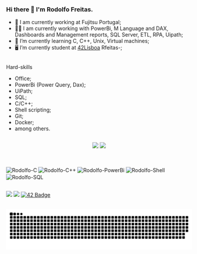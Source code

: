 ### Hi there 👋 I'm Rodolfo Freitas.

- 🔭 I am currently working at Fujitsu Portugal;
- 👩‍💻 I am currently working with PowerBi, M Language and DAX, Dashboards and Management reports, SQL Server, ETL, RPA, Uipath;
- 🌱 I’m currently learning C, C++, Unix, Virtual machines;
- 🖥 I’m currently student at <a href=“https://www.42lisboa.com/“ target="_blank">42Lisboa</a> Rfeitas-;

##

Hard-skills
* Office;
* PowerBi (Power Query, Dax);
* UiPath;
* SQL;
* C/C++;
* Shell scripting;
* Git;
* Docker;
* among others.

 ##

<div align="center">
<picture>
<source
  srcset="https://github-readme-stats-three-eosin.vercel.app/api?username=rodolfofreitas&show_icons=true&theme=github_dark&count_private=true"
  media="(prefers-color-scheme: dark)"
/>
<source
  srcset="https://github-readme-stats-three-eosin.vercel.app/api?username=rodolfofreitas&show_icons=true&count_private=true"
  media="(prefers-color-scheme: light), (prefers-color-scheme: no-preference)"
/>
<img height="180em" src="https://github-readme-stats-three-eosin.vercel.app/api?username=rodolfofreitas&show_icons=true&count_private=true" />
</picture>
<picture>
<source 
  srcset="https://github-readme-stats-three-eosin.vercel.app/api/top-langs?username=rodolfofreitas&show_icons=true&theme=github_dark&count_private=true"
  media="(prefers-color-scheme: dark)"
/>
<source
  srcset="https://github-readme-stats-three-eosin.vercel.app/api/top-langs?username=rodolfofreitas&show_icons=true&count_private=true"
  media="(prefers-color-scheme: light), (prefers-color-scheme: no-preference)"
/>
<img height="180em" src="https://github-readme-stats-three-eosin.vercel.app/api/top-langs?username=rodolfofreitas&show_icons=true&count_private=true" />
</picture>
</div>

##

<div style="display: inline_block"><br>
<img align="center" alt="Rodolfo-C" src="https://img.shields.io/badge/C-00599C?style=for-the-badge&logo=c&logoColor=white">
<img align="center" alt="Rodolfo-C++" src="https://img.shields.io/badge/C%2B%2B-00599C?style=for-the-badge&logo=c%2B%2B&logoColor=white">
<img align="center" alt="Rodolfo-PowerBi" src="https://img.shields.io/badge/PowerBI-F2C811?style=for-the-badge&logo=Power%20BI&logoColor=white">
<img align="center" alt="Rodolfo-Shell" src="https://img.shields.io/badge/Shell_Script-121011?style=for-the-badge&logo=gnu-bash&logoColor=white">
<img align="center" alt="Rodolfo-SQL" src="https://img.shields.io/badge/Microsoft%20SQL%20Server-CC2927?style=for-the-badge&logo=microsoft%20sql%20server&logoColor=white">
 </div>
 
 ##
 
<div>
<a href="https://www.linkedin.com/in/rodolfocaldasfreitas" target="_blank"><img src="https://img.shields.io/badge/-LinkedIn-%230077B5?style=for-the-badge&logo=linkedin&logoColor=white" target="_blank"></a>
<a href = "mailto:rodolfoc@gmail.com"><img src="https://img.shields.io/badge/-Gmail-%23333?style=for-the-badge&logo=gmail&logoColor=white" target="_blank"></a>
<a href="https://profile.intra.42.fr/users/rcaldas-">
<img src="https://img.shields.io/badge/Lisboa-gray?style=for-the-badge&logo=42" alt="42 Badge"/>
</div> 
 
 ##
 
<div align="center">
<picture>
<source
  srcset="https://github.com/rodolfofreitas/rodolfofreitas/blob/output/github-contribution-grid-snake-dark.svg"
  media="(prefers-color-scheme: dark)"
/>
<source
  srcset="https://github.com/rodolfofreitas/rodolfofreitas/blob/output/github-contribution-grid-snake.svg"
  media="(prefers-color-scheme: light), (prefers-color-scheme: no-preference)"
/>
<img src="https://github.com/rodolfofreitas/rodolfofreitas/blob/output/github-contribution-grid-snake-dark.svg" />
</picture>
</div> 

 
 
